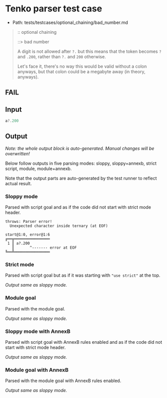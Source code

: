 # Tenko parser test case

- Path: tests/testcases/optional_chaining/bad_number.md

> :: optional chaining
>
> ::> bad number
>
> A digit is not allowed after `?.` but this means that the token becomes `?` and `.200`, rather than `?.` and `200` otherwise.
>
> Let's face it, there's no way this would be valid without a colon anyways, but that colon could be a megabyte away (in theory, anyways).  

## FAIL

## Input

`````js
a?.200
`````

## Output

_Note: the whole output block is auto-generated. Manual changes will be overwritten!_

Below follow outputs in five parsing modes: sloppy, sloppy+annexb, strict script, module, module+annexb.

Note that the output parts are auto-generated by the test runner to reflect actual result.

### Sloppy mode

Parsed with script goal and as if the code did not start with strict mode header.

`````
throws: Parser error!
  Unexpected character inside ternary (at EOF)

start@1:0, error@1:6
╔══╦════════════════
 1 ║ a?.200
   ║       ^------- error at EOF
╚══╩════════════════

`````

### Strict mode

Parsed with script goal but as if it was starting with `"use strict"` at the top.

_Output same as sloppy mode._

### Module goal

Parsed with the module goal.

_Output same as sloppy mode._

### Sloppy mode with AnnexB

Parsed with script goal with AnnexB rules enabled and as if the code did not start with strict mode header.

_Output same as sloppy mode._

### Module goal with AnnexB

Parsed with the module goal with AnnexB rules enabled.

_Output same as sloppy mode._

